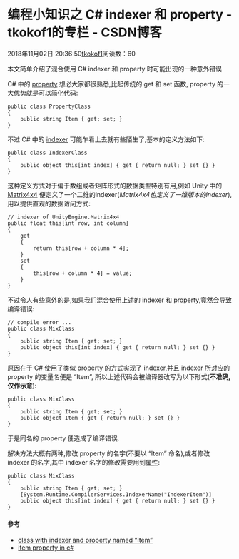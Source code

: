# 编程小知识之 C# indexer 和 property - tkokof1的专栏 - CSDN博客

2018年11月02日 20:36:50[tkokof1](https://me.csdn.net/tkokof1)阅读数：60


> 
本文简单介绍了混合使用 C# indexer 和 property 时可能出现的一种意外错误

C# 中的 [property](https://docs.microsoft.com/en-us/dotnet/csharp/programming-guide/classes-and-structs/properties) 想必大家都很熟悉,比起传统的 get 和 set 函数, property 的一大优势就是可以简化代码:

```
public class PropertyClass
{
	public string Item { get; set; }
}
```

不过 C# 中的 [indexer](https://docs.microsoft.com/en-us/dotnet/csharp/programming-guide/indexers/) 可能乍看上去就有些陌生了,基本的定义方法如下:

```
public class IndexerClass
{
    public object this[int index] { get { return null; } set {} }
}
```

这种定义方式对于偏于数组或者矩阵形式的数据类型特别有用,例如 Unity 中的 [Matrix4x4](https://docs.unity3d.com/ScriptReference/Matrix4x4.html) 便定义了一个二维的indexer(*Matrix4x4也定义了一维版本的indexer*),用以提供直观的数据访问方式:

```
// indexer of UnityEngine.Matrix4x4
public float this[int row, int column]
{
	get
	{
		return this[row + column * 4];
	}
	set
	{
		this[row + column * 4] = value;
	}
}
```

不过令人有些意外的是,如果我们混合使用上述的 indexer 和 property,竟然会导致编译错误:

```
// compile error ...
public class MixClass
{
	public string Item { get; set; }
	public object this[int index] { get { return null; } set {} }
}
```

原因在于 C# 使用了类似 property 的方式实现了 indexer,并且 indexer 所对应的 property 的变量名便是 “Item”, 所以上述代码会被编译器改写为以下形式(**不准确,仅作示意**):

```
public class MixClass
{
	public string Item { get; set; }
	public object Item { get { return null; } set {} }
}
```

于是同名的 property 便造成了编译错误.

解决方法大概有两种,修改 property 的名字(不要以 “Item” 命名),或者修改 indexer 的名字,其中 indexer 名字的修改需要用到[属性](https://docs.microsoft.com/en-us/dotnet/csharp/programming-guide/concepts/attributes/):

```
public class MixClass
{
	public string Item { get; set; }
	[System.Runtime.CompilerServices.IndexerName("IndexerItem")]
	public object this[int index] { get { return null; } set {} }
}
```

#### 参考
- [class with indexer and property named “Item”](https://stackoverflow.com/questions/5110403/class-with-indexer-and-property-named-item)
- [item property in c#](https://stackoverflow.com/questions/38260565/item-property-in-c-sharp)

